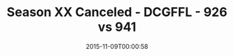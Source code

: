 ---
title: Season XX Canceled - DCGFFL - 926 vs 941
teams_score:
- team: 926
  score:
- team: 941
  score:
mvp: ''
game-ball: ''
season: 11
week:
date: '2015-11-09T00:00:58'
pageid: season-11-playoffs-november-8-2015-926-vs-941
---